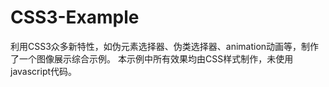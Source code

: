 # CSS3-Example
利用CSS3众多新特性，如伪元素选择器、伪类选择器、animation动画等，制作了一个图像展示综合示例。
本示例中所有效果均由CSS样式制作，未使用javascript代码。
